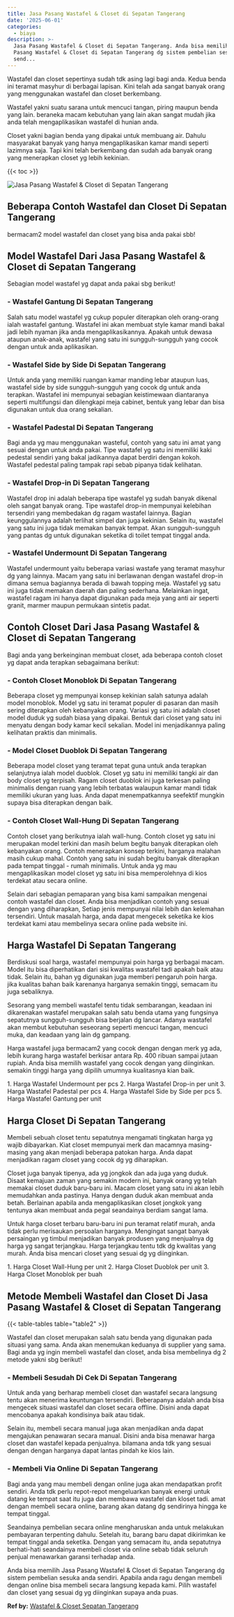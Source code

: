 ```yaml
---
title: Jasa Pasang Wastafel & Closet di Sepatan Tangerang
date: '2025-06-01'
categories:
  - biaya
description: >-
  Jasa Pasang Wastafel & Closet di Sepatan Tangerang. Anda bisa memilih Jasa
  Pasang Wastafel & Closet di Sepatan Tangerang dg sistem pembelian sesuka anda
  send...
---
```


Wastafel dan closet sepertinya sudah tdk asing lagi bagi anda. Kedua benda ini teramat masyhur di berbagai lapisan. Kini telah ada sangat banyak orang yang menggunakan wastafel dan closet berkembang.

Wastafel yakni suatu sarana untuk mencuci tangan, piring maupun benda yang lain. beraneka macam kebutuhan yang lain akan sangat mudah jika anda telah mengaplikasikan wastafel di hunian anda.

Closet yakni bagian benda yang dipakai untuk membuang air. Dahulu masyarakat banyak yang hanya mengaplikasikan kamar mandi seperti lazimnya saja. Tapi kini telah berkembang dan sudah ada banyak orang yang menerapkan closet yg lebih kekinian.

{{< toc >}}

![Jasa Pasang Wastafel & Closet di Sepatan Tangerang](/images/wastafel-closet-murah62.png)

## Beberapa Contoh Wastafel dan Closet Di Sepatan Tangerang

bermacam2 model wastafel dan closet yang bisa anda pakai sbb!

## Model Wastafel Dari Jasa Pasang Wastafel & Closet di Sepatan Tangerang

Sebagian model wastafel yg dapat anda pakai sbg berikut!

### \- Wastafel Gantung Di Sepatan Tangerang

Salah satu model wastafel yg cukup populer diterapkan oleh orang-orang ialah wastafel gantung. Wastafel ini akan membuat style kamar mandi bakal jadi lebih nyaman jika anda mengaplikasikannya. Apakah untuk dewasa ataupun anak-anak, wastafel yang satu ini sungguh-sungguh yang cocok dengan untuk anda aplikasikan.

### \- Wastafel Side by Side Di Sepatan Tangerang

Untuk anda yang memiliki ruangan kamar manding lebar ataupun luas, wastafel side by side sungguh-sungguh yang cocok dg untuk anda terapkan. Wastafel ini mempunyai sebagian keistimewaan diantaranya seperti multifungsi dan dilengkapi meja cabinet, bentuk yang lebar dan bisa digunakan untuk dua orang sekalian.

### \- Wastafel Padestal Di Sepatan Tangerang

Bagi anda yg mau menggunakan wasteful, contoh yang satu ini amat yang sesuai dengan untuk anda pakai. Tipe wastafel yg satu ini memiliki kaki pedestal sendiri yang bakal jadikannya dapat berdiri dengan kokoh. Wastafel pedestal paling tampak rapi sebab pipanya tidak kelihatan.

### \- Wastafel Drop-in Di Sepatan Tangerang

Wastafel drop ini adalah beberapa tipe wastafel yg sudah banyak dikenal oleh sangat banyak orang. Tipe wastafel drop-in mempunyai kelebihan tersendiri yang membedakan dg ragam wastafel lainnya. Bagian keunggulannya adalah terlihat simpel dan juga kekinian. Selain itu, wastafel yang satu ini juga tidak memakan banyak tempat. Akan sungguh-sungguh yang pantas dg untuk digunakan seketika di toilet tempat tinggal anda.

### \- Wastafel Undermount Di Sepatan Tangerang

Wastafel undermount yaitu beberapa variasi wastafe yang teramat masyhur dg yang lainnya. Macam yang satu ini berlawanan dengan wastafel drop-in dimana semua bagiannya berada di bawah topping meja. Wastafel yg satu ini juga tidak memakan daerah dan paling sederhana. Melainkan ingat, wastafel ragam ini hanya dapat digunakan pada meja yang anti air seperti granit, marmer maupun permukaan sintetis padat.

## Contoh Closet Dari Jasa Pasang Wastafel & Closet di Sepatan Tangerang

Bagi anda yang berkeinginan membuat closet, ada beberapa contoh closet yg dapat anda terapkan sebagaimana berikut:

### \- Contoh Closet Monoblok Di Sepatan Tangerang

Beberapa closet yg mempunyai konsep kekinian salah satunya adalah model monoblok. Model yg satu ini teramat populer di pasaran dan masih sering diterapkan oleh kebanyakan orang. Variasi yg satu ini adalah closet model duduk yg sudah biasa yang dipakai. Bentuk dari closet yang satu ini menyatu dengan body kamar kecil sekalian. Model ini menjadikannya paling kelihatan praktis dan minimalis.

### \- Model Closet Duoblok Di Sepatan Tangerang

Beberapa model closet yang teramat tepat guna untuk anda terapkan selanjutnya ialah model duoblok. Closet yg satu ini memiliki tangki air dan body closet yg terpisah. Ragam closet duoblok ini juga terkesan paling minimalis dengan ruang yang lebih terbatas walaupun kamar mandi tidak memiliki ukuran yang luas. Anda dapat menempatkannya seefektif mungkin supaya bisa diterapkan dengan baik.

### \- Contoh Closet Wall-Hung Di Sepatan Tangerang

Contoh closet yang berikutnya ialah wall-hung. Contoh closet yg satu ini merupakan model terkini dan masih belum begitu banyak diterapkan oleh kebanyakan orang. Contoh menerapkan konsep terkini, harganya malahan masih cukup mahal. Contoh yang satu ini sudah begitu banyak diterapkan pada tempat tinggal - rumah minimalis. Untuk anda yg mau mengaplikasikan model closet yg satu ini bisa memperolehnya di kios terdekat atau secara online.

Selain dari sebagian pemaparan yang bisa kami sampaikan mengenai contoh wastafel dan closet. Anda bisa menjadikan contoh yang sesuai dengan yang diharapkan, Setiap jenis mempunyai nilai lebih dan kelemahan tersendiri. Untuk masalah harga, anda dapat mengecek seketika ke kios terdekat kami atau membelinya secara online pada website ini.

## Harga Wastafel Di Sepatan Tangerang

Berdiskusi soal harga, wastafel mempunyai poin harga yg berbagai macam. Model itu bisa diperhatikan dari sisi kwalitas wastafel tadi apakah baik atau tidak. Selain itu, bahan yg digunakan juga memberi pengaruh poin harga. jika kualitas bahan baik karenanya harganya semakin tinggi, semacam itu juga sebaliknya.

Sesorang yang membeli wastafel tentu tidak sembarangan, keadaan ini dikarenakan wastafel merupakan salah satu benda utama yang fungsinya sepatutnya sungguh-sungguh bisa berjalan dg lancar. Adanya wastafel akan membut kebutuhan seseorang seperti mencuci tangan, mencuci muka, dan keadaan yang lain dg gampang.

Harga wastafel juga bermacam2 yang cocok dengan dengan merk yg ada, lebih kurang harga wastafel berkisar antara Rp. 400 ribuan sampai jutaan rupiah. Anda bisa memilih wastafel yang cocok dengan yang diinginkan. semakin tinggi harga yang dipilih umumnya kualitasnya kian baik.

1\. Harga Wastafel Undermount per pcs 2. Harga Wastafel Drop-in per unit 3. Harga Wastafel Padestal per pcs 4. Harga Wastafel Side by Side per pcs 5. Harga Wastafel Gantung per unit

## Harga Closet Di Sepatan Tangerang

Membeli sebuah closet tentu sepatutnya mengamati tingkatan harga yg wajib dibayarkan. Kiat closet mempunyai merk dan macamnya masing-masing yang akan menjadi beberapa patokan harga. Anda dapat menjadikan ragam closet yang cocok dg yg diharapkan.

Closet juga banyak tipenya, ada yg jongkok dan ada juga yang duduk. Disaat kemajuan zaman yang semakin modern ini, banyak orang yg telah memakai closet duduk baru-baru ini. Macam closet yang satu ini akan lebih memudahkan anda pastinya. Hanya dengan duduk akan membuat anda betah. Berlainan apabila anda mengaplikasikan closet jongkok yang tentunya akan membuat anda pegal seandainya berdiam sangat lama.

Untuk harga closet terbaru baru-baru ini pun teramat relatif murah, anda tidak perlu merisaukan persoalan harganya. Mengingat sangat banyak persaingan yg timbul menjadikan banyak produsen yang menjualnya dg harga yg sangat terjangkau. Harga terjangkau tentu tdk dg kwalitas yang murah. Anda bisa mencari closet yang sesuai dg yg diinginkan.

1\. Harga Closet Wall-Hung per unit 2. Harga Closet Duoblok per unit 3. Harga Closet Monoblok per buah

## Metode Membeli Wastafel dan Closet Di Jasa Pasang Wastafel & Closet di Sepatan Tangerang

{{< table-tables table="table2" >}}

Wastafel dan closet merupakan salah satu benda yang digunakan pada situasi yang sama. Anda akan menemukan keduanya di supplier yang sama. Bagi anda yg ingin membeli wastafel dan closet, anda bisa membelinya dg 2 metode yakni sbg berikut!

### \- Membeli Sesudah Di Cek Di Sepatan Tangerang

Untuk anda yang berharap membeli closet dan wastafel secara langsung tentu akan menerima keuntungan tersendiri. Beberapanya adalah anda bisa mengecek situasi wastafel dan closet secara offline. Disini anda dapat mencobanya apakah kondisinya baik atau tidak.

Selain itu, membeli secara manual juga akan menjadikan anda dapat mengajukan penawaran secara manual. Disini anda bisa menawar harga closet dan wastafel kepada penjualnya. bilamana anda tdk yang sesuai dengan dengan harganya dapat lantas pindah ke kios lain.

### \- Membeli Via Online Di Sepatan Tangerang

Bagi anda yang mau membeli dengan online juga akan mendapatkan profit sendiri. Anda tdk perlu repot-repot mengeluarkan banyak energi untuk datang ke tempat saat itu juga dan membawa wastafel dan kloset tadi. amat dengan membeli secara online, barang akan datang dg sendirinya hingga ke tempat tinggal.

Seandainya pembelian secara online mengharuskan anda untuk melakukan pembayaran terpenting dahulu. Setelah itu, barang baru dapat dikirimkan ke tempat tinggal anda seketika. Dengan yang semacam itu, anda sepatutnya berhati-hati seandainya membeli closet via online sebab tidak seluruh penjual menawarkan garansi terhadap anda.

Anda bisa memilih Jasa Pasang Wastafel & Closet di Sepatan Tangerang dg sistem pembelian sesuka anda sendiri. Apabila anda ragu dengan membeli dengan online bisa membeli secara langsung kepada kami. Pilih wastafel dan closet yang sesuai dg yg diinginkan supaya anda puas.

**Ref by:** [Wastafel & Closet Sepatan Tangerang](https://id.wikipedia.org/wiki/Wastafel)
